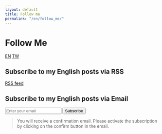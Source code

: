 ```yaml
---
layout: default
title: Follow me
permalink: "/en/follow_me/"
---
```


# Follow Me

<a href="{% link follow-me-en.md %}" title="Follow Me" class="lang-btn lang-current">EN</a>
<a href="{% link follow-me-tw.md %}" title="Follow Me" class="lang-btn">TW</a>

## Subscribe to my English posts via RSS

[RSS feed](https://follow.it/bruce-toy-room-blog-english-posts?leanpub)

## Subscribe to my English posts via Email

<form action="https://api.follow.it/subscription-form/SElJQkJaQndhN2hDVHE1MmtyWkpweEZweDdBK3BkK2ZSOUowUVJvSURlTnppQ2E0VWhVb0tlWlEyYnk2UTlqZzV2WkZoUkQvWEFKN2pQbzNJRytPaGtGMHJZTUUxaWxnNkZYMFQ2eFpocS9hSm1uZlUzYTZWbVBtSE9WQkwvUUt8VEl0SWhyN3hITG5hRUZCK1EvNjlhQlI1SFVYWEZxdk42RWhIQjl6Y3Vjcz0=/8" method="post">
    <input type="email" name="email" required="required" placeholder="Enter your email" spellcheck="false">
  <button type="submit">Subscribe</button>
</form>

> You will receive a confirmation email. Please activate the subscription by clicking on the confirm button in the email.
